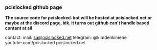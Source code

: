 ### pcislocked github page

**The source code for pcislocked-bot will be hosted at pcislocked.net or maybe at the discord page, idk. it turns out github can't handle based content at all**

contact:
mail: sa@pcislocked.net
telegram: @kimdenkimene
youtube.com/pcislocked
pcislocked.net

<!--
**pcislocked/pcislocked** is a ✨ _special_ ✨ repository because its `README.md` (this file) appears on your GitHub profile.

Here are some ideas to get you started:

- 🔭 I’m currently working on ...
- 🌱 I’m currently learning ...
- 👯 I’m looking to collaborate on ...
- 🤔 I’m looking for help with ...
- 💬 Ask me about ...
- 📫 How to reach me: ...
- 😄 Pronouns: ...
- ⚡ Fun fact: ...
-->
